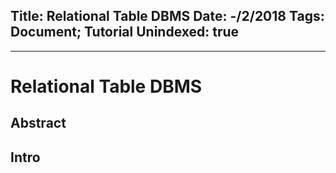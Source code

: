 Title: Relational Table DBMS
Date: -/2/2018
Tags: Document; Tutorial
Unindexed: true
---

---
# Relational Table DBMS

## Abstract

## Intro

